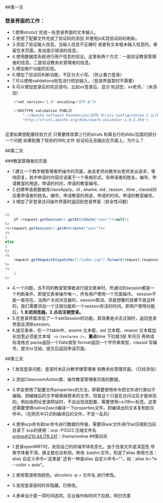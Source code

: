 ##第一天

### 登录界面的工作：
* 1.使用struts2  完成一些登录界面的文本输入。
* 2.使用了配置文件完成了验证码的添加  并使用js实现验证码的刷新。
* 3.添加了验证输入信息。当输入信息不正确时 或者有文本框未输入信息时。保留在本页面，发出提示错误的信息。
* 4.使用数据库系统进行用户信息的验证。这里有两个方式：一是验证教室管理者的信息。二是验证教务处管理者的信息。
* 5.增加用户功能的实现。
* 6.增加了验证码判断功能，不区分大小写。（防止暴力登录）
* 7.可以使用validations标签进行校验输入。（登录界面暂时不需要）
* 8.可以增加登录后的欢迎语句，比如xx登录后，显示‘欢迎您，xx老师。’（未添加）
```java
	<?xml version="1.0" encoding="UTF-8"?>

	<!DOCTYPE validation PUBLIC
        "-//Apache Software Foundation//DTD Struts Configuration 2.3//EN"
        "http://struts.apache.org/dtds/xwork-validator-1.0.3.dtd">
	
```
这里如果想配置校验方式   只需要修改第三行的struts 和第五行的dtds/后面的部分
    一个问题  如果配置了校验的XML文件  验证码无法输出在页面上。为什么？

##第二天

###教室管理者的页面
* 1.建立一个教学楼管理者所操作的页面，由该老师向教务处老师发出请求，等待回复。其中申请的内容应该属于一个表格形式。有申请者的姓名，编号，申请教室的用途，申请的时间，申请的教室编号。
* 2.创建申请表数据库classApply，id , aname, aid , reason , time , classid对应着申请者的姓名，编号，申请教室的用途，申请的时间，申请的教室编号。
* 3.增加了非登录访问操作界面时返回到登录界面（安全性问题）
```java

<%
    if (request.getSession().getAttribute("user")!=null){
%>
<%=request.getSession().getAttribute("user")%>
<%
}
else
{
%>
<%
    request.getRequestDispatcher("/index.jsp").forward(request,response);
%>
<%
    }
%>

```
* 4.一个问题，当不同的教室管理者进行提交表单时，所通过的session都是一个判断条件，即提交表单操作唯一，所有用户使用一个页面操作。  session不能一直存在。当用户关闭浏览器时，session取消。但是想要的效果不是这样的，我们需要添加一个注销功能和一个session存活的时间。即用户使用功能后，**1.关闭浏览器。2.点击注销登录。**
* 5.在登录界面添加了一个setSession的功能，其效果是点击注销时，返回登录界面且清除session。
* 6.提交表单，在一个table中，aname 文本框，aid 文本框，reason 文本框加长加宽必须是文本域 ``` <s:textarea />```，**重点**time 下拉框3层  年月日 再转成标准格式 parse返回一个Date类型   format返回一个字符串类型，classid 写编号。提交or注销，提交后返回申请页面。

##第三天

* 1.发现登录问题，登录时未区分教学楼管理者 和教务处管理页面。（已经添加）
* 2.添加ClassroomAction类，操作教室管理者页面的数据。
* 3.学会使用了配置文件properties的方法，即需要使用命令把文件进行类似于编辑。把编辑后的文字替换掉原来的文字。但是这个只是在访问过后才能体现的。例如由网址登录网站时，不会出现该配置，需要使用<s:i18n>标签。这里还需要使用native2ascii编译一下properties文件。把编译出的文本复制到文件中。（在网页中只识别编译后的文件。不变一乱码）
* 4.使用scp命令和tar命令进行数据的传输，需要将war文件进行tar压缩到当前目录下   scp的使用：scp -P3322  压缩文件名 online@210.44.176.241：/home/online
##第四天

* 1.登录openWRT时，发现自己的终端字体有变化，由于目录文件是深蓝色 导致字体看不清。换主题也没有用。修改 .bashrc文件。知道了alias   使用方法：alias 自定义命令='这里是'  还有一种是alias 自定义命令=""。如：alias ls="ls --color = auto"。
* 2.使用管道修改颜色。dircolors -p > 文件名   进行修改。
* 3.发现登录密码时非隐藏。已修改。
* 4.表单设计差一项时间选项。后台操作和时间下拉框，明日完善
 
